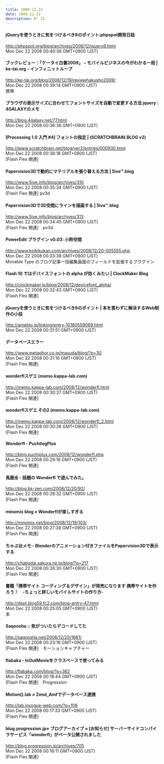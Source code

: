 ```yaml
---
title: 2008-12-22
date: 2008-12-22
description: B! 21
---
```


#### jQueryを使うときに気をつけるべき8のポイント:phpspot開発日誌
http://phpspot.org/blog/archives/2008/12/jquery8.html<br>
Mon Dec 22 2008 00:40:36 GMT+0900 (JST)<br>


#### ブックレビュー：「ケータイ白書2009」 – モバイルビジネスの今がわかる一冊 | ke-tai.org - インフィニットループ
http://ke-tai.org/blog/2008/12/19/reviewhakusho2009/<br>
Mon Dec 22 2008 00:39:14 GMT+0900 (JST)<br>
携帯


#### ブラウザの表示サイズに合わせてフォントサイズを自動で変更する方法 jquery : 4GALAXYのメモ
http://blog.4galaxy.net/77.html<br>
Mon Dec 22 2008 00:36:36 GMT+0900 (JST)<br>


#### [Processing 1.0 入門 #4] フォントの指定 | (SCRATCHBRAIN.BLOG v2)
http://www.scratchbrain.net/blog/ver2/entries/000930.html<br>
Mon Dec 22 2008 00:36:18 GMT+0900 (JST)<br>
[Flash Flex 関連]


#### Papervision3Dで動的にマテリアルを張り替える方法 | 5ive™.blog
http://www.5ive.info/blog/archives/310<br>
Mon Dec 22 2008 00:35:34 GMT+0900 (JST)<br>
[Flash Flex 関連] pv3d


#### Papervision3Dで3D空間にラインを描画する | 5ive™.blog
http://www.5ive.info/blog/archives/313<br>
Mon Dec 22 2008 00:34:45 GMT+0900 (JST)<br>
[Flash Flex 関連]　pv3d


#### PowerEdit プラグイン v0.03: 小粋空間
http://www.koikikukan.com/archives/2008/12/20-005555.php<br>
Mon Dec 22 2008 00:33:38 GMT+0900 (JST)<br>
Movable Type のブログ記事一括編集画面のフィールドを拡張するプラグイン


####   Flash 10 ではデバイスフォントの alpha が効くみたい | ClockMaker Blog
http://clockmaker.jp/blog/2008/12/devicefont_alpha/<br>
Mon Dec 22 2008 00:32:43 GMT+0900 (JST)<br>
[Flash Flex 関連]


#### jQueryを使うときに気をつけるべき8のポイント | 本を買わずに解決するWeb制作の小技
http://ameblo.jp/linking/entry-10180559069.html<br>
Mon Dec 22 2008 00:31:51 GMT+0900 (JST)<br>


#### データベースエラー
http://www.metaphor.co.jp/masuda/blog/?p=30<br>
Mon Dec 22 2008 00:31:16 GMT+0900 (JST)<br>
[Flash Flex 関連]


#### wonderflスゲエ (memo.kappa-lab.com)
http://memo.kappa-lab.com/2008/12/wonderfl.html<br>
Mon Dec 22 2008 00:30:37 GMT+0900 (JST)<br>
[Flash Flex 関連]


#### wonderflスゲエ その2 (memo.kappa-lab.com)
http://memo.kappa-lab.com/2008/12/wonderfl_2.html<br>
Mon Dec 22 2008 00:30:26 GMT+0900 (JST)<br>
[Flash Flex 関連]


#### Wonderfl - PuchilogPlus
http://blog.puchiplus.com/2008/12/wonderfl.php<br>
Mon Dec 22 2008 00:29:16 GMT+0900 (JST)<br>
[Flash Flex 関連]


#### 馬鹿全 - 話題の Wonderfl で遊んでみた。
http://blog.bk-zen.com/2008/12/20/92/<br>
Mon Dec 22 2008 00:28:32 GMT+0900 (JST)<br>
[Flash Flex 関連]


#### minomix blog » Wonderflが楽しすぎる
http://minomix.net/blog/2008/12/19/103/<br>
Mon Dec 22 2008 00:27:38 GMT+0900 (JST)<br>
[Flash Flex 関連]


#### ちゃぶ台メモ  -  Blenderのアニメーション付きファイルをPapervision3Dで表示する
http://chabudai.sakura.ne.jp/blog/?p=217<br>
Mon Dec 22 2008 00:26:30 GMT+0900 (JST)<br>
[Flash Flex 関連]


#### 書籍「携帯サイト コーディング＆デザイン」が発売になります 携帯サイトを作ろう！　-ちょっと詳しいモバイルサイトの作り方-
http://dspt.blog59.fc2.com/blog-entry-47.html<br>
Mon Dec 22 2008 00:25:05 GMT+0900 (JST)<br>
本


#### Saqoosha :: 気がついたらデコードしてた
http://saqoosha.net/2008/12/20/1661/<br>
Mon Dec 22 2008 00:23:16 GMT+0900 (JST)<br>
[Flash Flex 関連]　モーションキャプチャー


#### flabaka - InOutMovieをクラスベースで使ってみる
http://flabaka.com/blog/?p=362<br>
Mon Dec 22 2008 00:18:44 GMT+0900 (JST)<br>
[Flash Flex 関連]　Progression


#### Motion().lab » Zend_Amfでデータベース連携
http://lab.invogue-web.com/?p=108<br>
Mon Dec 22 2008 00:17:33 GMT+0900 (JST)<br>
[Flash Flex 関連]


#### blog.progression.jp» ブログアーカイブ » [お知らせ] サーバーサイドコンパイラサービス「wonderfl」がベータ公開されました
http://blog.progression.jp/archives/705<br>
Mon Dec 22 2008 00:16:11 GMT+0900 (JST)<br>
[Flash Flex 関連]



